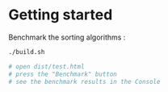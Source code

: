 # Getting started

Benchmark the sorting algorithms :
```sh
./build.sh

# open dist/test.html
# press the "Benchmark" button
# see the benchmark results in the Console
```